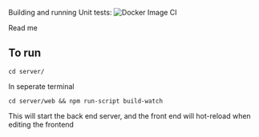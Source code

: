 Building and running Unit tests:  ![Docker Image CI](https://github.com/Jaredcscott/uno/workflows/Docker%20Image%20CI/badge.svg)

Read me



## To run 

`cd server/ `

In seperate terminal

`cd server/web && npm run-script build-watch`

This will start the back end server, and the front end will hot-reload when editing the frontend
